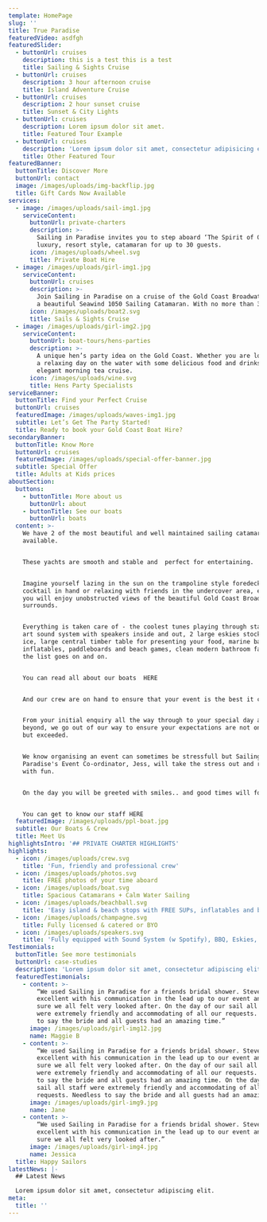 ```yaml
---
template: HomePage
slug: ''
title: True Paradise
featuredVideo: asdfgh
featuredSlider:
  - buttonUrl: cruises
    description: this is a test this is a test
    title: Sailing & Sights Cruise
  - buttonUrl: cruises
    description: 3 hour afternoon cruise
    title: Island Adventure Cruise
  - buttonUrl: cruises
    description: 2 hour sunset cruise
    title: Sunset & City Lights
  - buttonUrl: cruises
    description: Lorem ipsum dolor sit amet.
    title: Featured Tour Example
  - buttonUrl: cruises
    description: 'Lorem ipsum dolor sit amet, consectetur adipisicing elit.'
    title: Other Featured Tour
featuredBanner:
  buttonTitle: Discover More
  buttonUrl: contact
  image: /images/uploads/img-backflip.jpg
  title: Gift Cards Now Available
services:
  - image: /images/uploads/sail-img1.jpg
    serviceContent:
      buttonUrl: private-charters
      description: >-
        Sailing in Paradise invites you to step aboard ‘The Spirit of Gwonda’ a
        luxury, resort style, catamaran for up to 30 guests.
      icon: /images/uploads/wheel.svg
      title: Private Boat Hire
  - image: /images/uploads/girl-img1.jpg
    serviceContent:
      buttonUrl: cruises
      description: >-
        Join Sailing in Paradise on a cruise of the Gold Coast Broadwater aboard
        a beautiful Seawind 1050 Sailing Catamaran. With no more than 30 guests.
      icon: /images/uploads/boat2.svg
      title: Sails & Sights Cruise
  - image: /images/uploads/girl-img2.jpg
    serviceContent:
      buttonUrl: boat-tours/hens-parties
      description: >-
        A unique hen’s party idea on the Gold Coast. Whether you are looking for
        a relaxing day on the water with some delicious food and drinks, an
        elegant morning tea cruise.
      icon: /images/uploads/wine.svg
      title: Hens Party Specialists
serviceBanner:
  buttonTitle: Find your Perfect Cruise
  buttonUrl: cruises
  featuredImage: /images/uploads/waves-img1.jpg
  subtitle: Let’s Get The Party Started!
  title: Ready to book your Gold Coast Boat Hire?
secondaryBanner:
  buttonTitle: Know More
  buttonUrl: cruises
  featuredImage: /images/uploads/special-offer-banner.jpg
  subtitle: Special Offer
  title: Adults at Kids prices
aboutSection:
  buttons:
    - buttonTitle: More about us
      buttonUrl: about
    - buttonTitle: See our boats
      buttonUrl: boats
  content: >-
    We have 2 of the most beautiful and well maintained sailing catamarans
    available.


    These yachts are smooth and stable and  perfect for entertaining.


    Imagine yourself lazing in the sun on the trampoline style foredeck with a
    cocktail in hand or relaxing with friends in the undercover area, either way
    you will enjoy unobstructed views of the beautiful Gold Coast Broadwater and
    surrounds.


    Everything is taken care of - the coolest tunes playing through state of the
    art sound system with speakers inside and out, 2 large eskies stocked with
    ice, large central timber table for presenting your food, marine barbecue,
    inflatables, paddleboards and beach games, clean modern bathroom facilities,
    the list goes on and on.


    You can read all about our boats  HERE


    And our crew are on hand to ensure that your event is the best it can be.


    From your initial enquiry all the way through to your special day and
    beyond, we go out of our way to ensure your expectations are not only met
    but exceeded.


    We know organising an event can sometimes be stressfull but Sailing In
    Paradise's Event Co-ordinator, Jess, will take the stress out and replace it
    with fun.


    On the day you will be greeted with smiles.. and good times will follow.


    You can get to know our staff HERE
  featuredImage: /images/uploads/ppl-boat.jpg
  subtitle: Our Boats & Crew
  title: Meet Us
highlightsIntro: '## PRIVATE CHARTER HIGHLIGHTS'
highlights:
  - icon: /images/uploads/crew.svg
    title: 'Fun, friendly and professional crew'
  - icon: /images/uploads/photos.svg
    title: FREE photos of your time aboard
  - icon: /images/uploads/boat.svg
    title: Spacious Catamarans + Calm Water Sailing
  - icon: /images/uploads/beachball.svg
    title: 'Easy island & beach stops with FREE SUPs, inflatables and beach games'
  - icon: /images/uploads/champagne.svg
    title: Fully licensed & catered or BYO
  - icon: /images/uploads/speakers.svg
    title: 'Fully equipped with Sound System (w Spotify), BBQ, Eskies, and Restroom'
Testimonials:
  buttonTitle: See more testimonials
  buttonUrl: case-studies
  description: 'Lorem ipsum dolor sit amet, consectetur adipiscing elit.'
  featuredTestimonials:
    - content: >-
        “We used Sailing in Paradise for a friends bridal shower. Steve was
        excellent with his communication in the lead up to our event and made
        sure we all felt very looked after. On the day of our sail all staff
        were extremely friendly and accommodating of all our requests. Needless
        to say the bride and all guests had an amazing time.”
      image: /images/uploads/girl-img12.jpg
      name: Maggie B
    - content: >-
        “We used Sailing in Paradise for a friends bridal shower. Steve was
        excellent with his communication in the lead up to our event and made
        sure we all felt very looked after. On the day of our sail all staff
        were extremely friendly and accommodating of all our requests. Needless
        to say the bride and all guests had an amazing time. On the day of our
        sail all staff were extremely friendly and accommodating of all our
        requests. Needless to say the bride and all guests had an amazing time."
      image: /images/uploads/girl-img9.jpg
      name: Jane
    - content: >-
        “We used Sailing in Paradise for a friends bridal shower. Steve was
        excellent with his communication in the lead up to our event and made
        sure we all felt very looked after.”
      image: /images/uploads/girl-img4.jpg
      name: Jessica
  title: Happy Sailors
latestNews: |-
  ## Latest News

  Lorem ipsum dolor sit amet, consectetur adipiscing elit.
meta:
  title: ''
---
```


